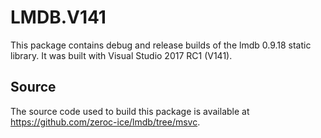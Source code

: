 # LMDB.V141

This package contains debug and release builds of the lmdb 0.9.18 static library. It was built with Visual Studio 2017 RC1 (V141).

## Source

The source code used to build this package is available at https://github.com/zeroc-ice/lmdb/tree/msvc.
